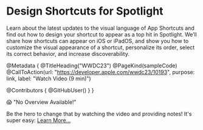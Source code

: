 # Design Shortcuts for Spotlight

Learn about the latest updates to the visual language of App Shortcuts and find out how to design your shortcut to appear as a top hit in Spotlight. We’ll share how shortcuts can appear on iOS or iPadOS, and show you how to customize the visual appearance of a shortcut, personalize its order, select its correct behavior, and increase discoverability.

@Metadata {
   @TitleHeading("WWDC23")
   @PageKind(sampleCode)
   @CallToAction(url: "https://developer.apple.com/wwdc23/10193", purpose: link, label: "Watch Video (9 min)")

   @Contributors {
      @GitHubUser(<replace this with your GitHub handle>)
   }
}

😱 "No Overview Available!"

Be the hero to change that by watching the video and providing notes! It's super easy:
 [Learn More…](https://wwdcnotes.com/documentation/wwdcnotes/contributing)
